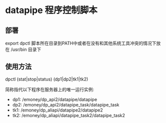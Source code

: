 # datapipe 程序控制脚本

## 部署

export dpctl 脚本所在目录到PATH中或者在没有和其他系统工具冲突的情况下放在 /usr/bin 目录下

## 使用方法

dpctl (stat|stop|status) (dp1|dp2|tk1|tk2)

简称指代以下程序在服务器上的唯一运行实例:

  - dp1: /emoney/dp_api2/datapipe/datapipe
  - dp2: /emoney/dp_api2/datapipe_task/datapipe_task
  - tk1: /emoney/dp_aliapi/datapipe2/datapipe2
  - tk2: /emoney/dp_aliapi/datapipe_task2/datapipe_task2
